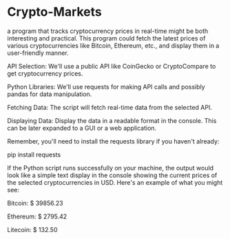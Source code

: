 # Crypto-Markets
a program that tracks cryptocurrency prices in real-time might be both interesting and practical. This program could fetch the latest prices of various cryptocurrencies like Bitcoin, Ethereum, etc., and display them in a user-friendly manner.


API Selection: We'll use a public API like CoinGecko or CryptoCompare to get cryptocurrency prices.

Python Libraries: We'll use requests for making API calls and possibly pandas for data manipulation.

Fetching Data: The script will fetch real-time data from the selected API.

Displaying Data: Display the data in a readable format in the console. This can be later expanded to a GUI or a web application.


Remember, you'll need to install the requests library if you haven't already:

pip install requests





If the Python script runs successfully on your machine, the output would look like a simple text display in the console showing the current prices of the selected cryptocurrencies in USD. Here's an example of what you might see:

Bitcoin: $ 39856.23

Ethereum: $ 2795.42

Litecoin: $ 132.50
